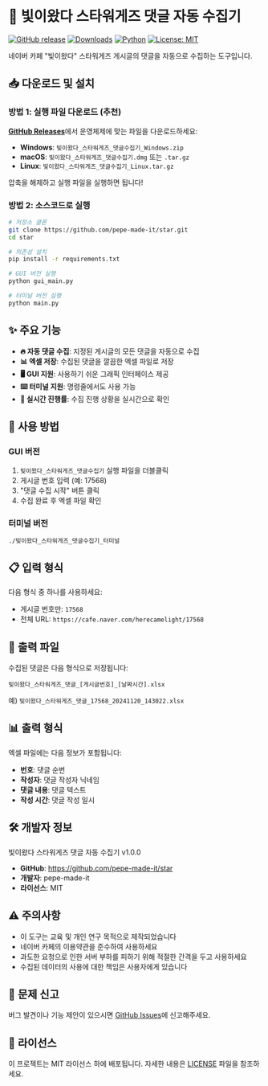 # 🌟 빛이왔다 스타워게즈 댓글 자동 수집기

[![GitHub release](https://img.shields.io/github/release/pepe-made-it/star.svg)](https://github.com/pepe-made-it/cafe_count/releases)
[![Downloads](https://img.shields.io/github/downloads/pepe-made-it/star/total.svg)](https://github.com/pepe-made-it/cafe_count/releases)
[![Python](https://img.shields.io/badge/python-3.8+-blue.svg)](https://www.python.org/downloads/)
[![License: MIT](https://img.shields.io/badge/License-MIT-yellow.svg)](https://opensource.org/licenses/MIT)

네이버 카페 "빛이왔다" 스타워게즈 게시글의 댓글을 자동으로 수집하는 도구입니다.

## 📥 다운로드 및 설치

### 방법 1: 실행 파일 다운로드 (추천)
[**GitHub Releases**](https://github.com/pepe-made-it/star/releases)에서 운영체제에 맞는 파일을 다운로드하세요:

- **Windows**: `빛이왔다_스타워게즈_댓글수집기_Windows.zip`
- **macOS**: `빛이왔다_스타워게즈_댓글수집기.dmg` 또는 `.tar.gz`
- **Linux**: `빛이왔다_스타워게즈_댓글수집기_Linux.tar.gz`

압축을 해제하고 실행 파일을 실행하면 됩니다!

### 방법 2: 소스코드로 실행
```bash
# 저장소 클론
git clone https://github.com/pepe-made-it/star.git
cd star

# 의존성 설치
pip install -r requirements.txt

# GUI 버전 실행
python gui_main.py

# 터미널 버전 실행
python main.py
```

## ✨ 주요 기능

- **🔥 자동 댓글 수집**: 지정된 게시글의 모든 댓글을 자동으로 수집
- **📊 엑셀 저장**: 수집된 댓글을 깔끔한 엑셀 파일로 저장
- **🖥️ GUI 지원**: 사용하기 쉬운 그래픽 인터페이스 제공
- **⌨️ 터미널 지원**: 명령줄에서도 사용 가능
- **🔄 실시간 진행률**: 수집 진행 상황을 실시간으로 확인

## 🚀 사용 방법

### GUI 버전
1. `빛이왔다_스타워게즈_댓글수집기` 실행 파일을 더블클릭
2. 게시글 번호 입력 (예: 17568)
3. "댓글 수집 시작" 버튼 클릭
4. 수집 완료 후 엑셀 파일 확인

### 터미널 버전
```bash
./빛이왔다_스타워게즈_댓글수집기_터미널
```

## 📋 입력 형식

다음 형식 중 하나를 사용하세요:
- 게시글 번호만: `17568`
- 전체 URL: `https://cafe.naver.com/herecamelight/17568`

## 📁 출력 파일

수집된 댓글은 다음 형식으로 저장됩니다:
```
빛이왔다_스타워게즈_댓글_[게시글번호]_[날짜시간].xlsx
```

예) `빛이왔다_스타워게즈_댓글_17568_20241120_143022.xlsx`

## 📊 출력 형식

엑셀 파일에는 다음 정보가 포함됩니다:
- **번호**: 댓글 순번
- **작성자**: 댓글 작성자 닉네임
- **댓글 내용**: 댓글 텍스트
- **작성 시간**: 댓글 작성 일시

## 🛠️ 개발자 정보

빛이왔다 스타워게즈 댓글 자동 수집기 v1.0.0
- **GitHub**: https://github.com/pepe-made-it/star
- **개발자**: pepe-made-it
- **라이선스**: MIT

## ⚠️ 주의사항

- 이 도구는 교육 및 개인 연구 목적으로 제작되었습니다
- 네이버 카페의 이용약관을 준수하여 사용하세요
- 과도한 요청으로 인한 서버 부하를 피하기 위해 적절한 간격을 두고 사용하세요
- 수집된 데이터의 사용에 대한 책임은 사용자에게 있습니다

## 🐛 문제 신고

버그 발견이나 기능 제안이 있으시면 [GitHub Issues](https://github.com/pepe-made-it/star/issues)에 신고해주세요.

## 📄 라이선스

이 프로젝트는 MIT 라이선스 하에 배포됩니다. 자세한 내용은 [LICENSE](LICENSE) 파일을 참조하세요. 

